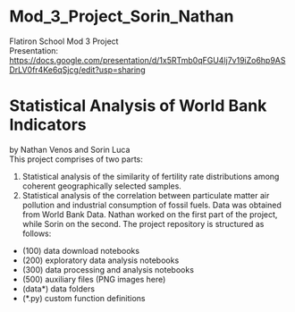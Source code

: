 # Mod_3_Project_Sorin_Nathan
Flatiron School Mod 3 Project  
Presentation: https://docs.google.com/presentation/d/1x5RTmb0qFGU4lj7v19iZo6hp9ASDrLV0fr4Ke6qSjcg/edit?usp=sharing
  
# Statistical Analysis of World Bank Indicators <br>
by Nathan Venos and Sorin Luca  
This project comprises of two parts:
1. Statistical analysis of the similarity of fertility rate distributions among coherent geographically selected samples.
2. Statistical analysis of the correlation between particulate matter air
pollution and industrial consumption of fossil fuels.
Data was obtained from World Bank Data. Nathan worked on the first part
of the project, while Sorin on the second.
The project repository is structured as follows:
 - (100) data download notebooks
 - (200) exploratory data analysis notebooks
 - (300) data processing and analysis notebooks
 - (500) auxiliary files (PNG images here)
 - (data*) data folders
 - (*.py) custom function definitions

